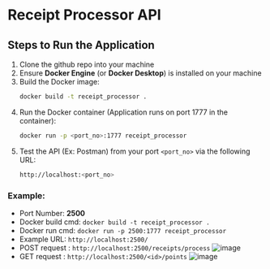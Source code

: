 # Receipt Processor API

## Steps to Run the Application
1. Clone the github repo into your machine
2. Ensure **Docker Engine** (or **Docker Desktop**) is installed on your machine
3. Build the Docker image:
   ```bash
   docker build -t receipt_processor .
4. Run the Docker container (Application runs on port 1777 in the container):
    ```bash
    docker run -p <port_no>:1777 receipt_processor
5. Test the API (Ex: Postman) from your port `<port_no>` via the following URL:
    ```bash
    http://localhost:<port_no>

### Example:
- Port Number: **2500**
- Docker build cmd: `docker build -t receipt_processor .`
- Docker run cmd: `docker run -p 2500:1777 receipt_processor`
- Example URL: `http://localhost:2500/`
- POST request : `http://localhost:2500/receipts/process`
![image](https://github.com/user-attachments/assets/8ea6bac3-3c70-475a-a3d4-4850609e7d35)
- GET request  : `http://localhost:2500/<id>/points`
![image](https://github.com/user-attachments/assets/274bafa9-1506-43fb-bb25-d3985800b2a9)
